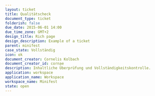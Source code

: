```yaml
---
layout: ticket
title: Qualitätscheck
document_type: ticket
folderish: false
due_date: 2015-06-01 14:00
due_time_zone: GMT+2
design_title: Rich page
design_description: Example of a ticket
parent: minifest
case_state: Vollständig
icon: ok
document_creator: Cornelis Kolbach
document_creator_id: cornae
description: Inhaltliche Überprüfung und Vollständigkeitskontrolle.
application: workspace
application_name: Workspace
workspace_name: Minifest
state: open
---
```

